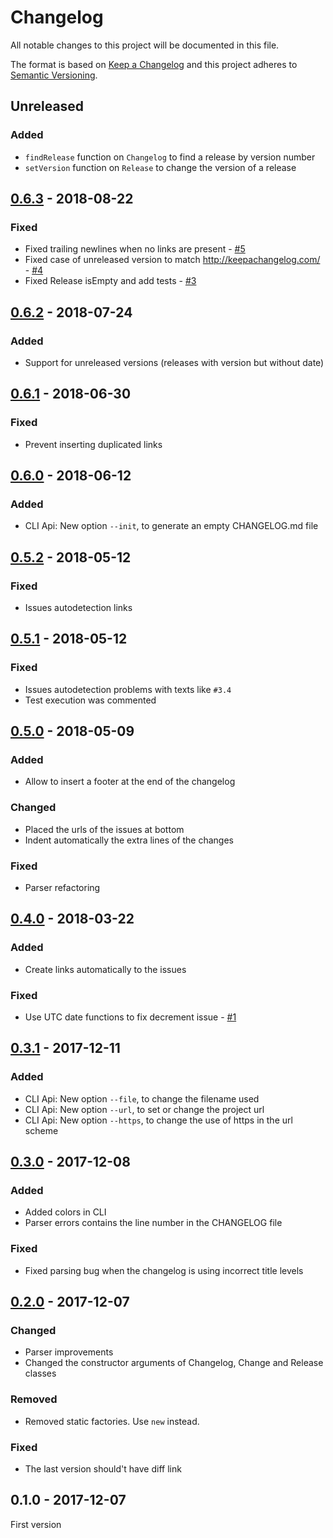 # Changelog

All notable changes to this project will be documented in this file.

The format is based on [Keep a Changelog](http://keepachangelog.com/) 
and this project adheres to [Semantic Versioning](http://semver.org/).

## Unreleased

### Added

- `findRelease` function on `Changelog` to find a release by version number
- `setVersion` function on `Release` to change the version of a release

## [0.6.3] - 2018-08-22

### Fixed

- Fixed trailing newlines when no links are present - [#5]
- Fixed case of unreleased version to match http://keepachangelog.com/ - [#4]
- Fixed Release isEmpty and add tests - [#3]

## [0.6.2] - 2018-07-24

### Added

- Support for unreleased versions (releases with version but without date)

## [0.6.1] - 2018-06-30

### Fixed

- Prevent inserting duplicated links

## [0.6.0] - 2018-06-12

### Added

- CLI Api: New option `--init`, to generate an empty CHANGELOG.md file

## [0.5.2] - 2018-05-12

### Fixed

- Issues autodetection links

## [0.5.1] - 2018-05-12

### Fixed

- Issues autodetection problems with texts like `#3.4`
- Test execution was commented

## [0.5.0] - 2018-05-09

### Added

- Allow to insert a footer at the end of the changelog

### Changed

- Placed the urls of the issues at bottom
- Indent automatically the extra lines of the changes

### Fixed

- Parser refactoring

## [0.4.0] - 2018-03-22

### Added

- Create links automatically to the issues

### Fixed

- Use UTC date functions to fix decrement issue - [#1]

## [0.3.1] - 2017-12-11

### Added

- CLI Api: New option `--file`, to change the filename used
- CLI Api: New option `--url`, to set or change the project url
- CLI Api: New option `--https`, to change the use of https in the url scheme

## [0.3.0] - 2017-12-08

### Added

- Added colors in CLI
- Parser errors contains the line number in the CHANGELOG file

### Fixed

- Fixed parsing bug when the changelog is using incorrect title levels

## [0.2.0] - 2017-12-07

### Changed

- Parser improvements
- Changed the constructor arguments of Changelog, Change and Release classes

### Removed

- Removed static factories. Use `new` instead.

### Fixed

- The last version should't have diff link

## 0.1.0 - 2017-12-07

First version

[#5]: https://github.com/oscarotero/keep-a-changelog/issues/5
[#4]: https://github.com/oscarotero/keep-a-changelog/issues/4
[#3]: https://github.com/oscarotero/keep-a-changelog/issues/3
[#1]: https://github.com/oscarotero/keep-a-changelog/issues/1

[0.6.3]: https://github.com/oscarotero/keep-a-changelog/compare/v0.6.2...v0.6.3
[0.6.2]: https://github.com/oscarotero/keep-a-changelog/compare/v0.6.1...v0.6.2
[0.6.1]: https://github.com/oscarotero/keep-a-changelog/compare/v0.6.0...v0.6.1
[0.6.0]: https://github.com/oscarotero/keep-a-changelog/compare/v0.5.2...v0.6.0
[0.5.2]: https://github.com/oscarotero/keep-a-changelog/compare/v0.5.1...v0.5.2
[0.5.1]: https://github.com/oscarotero/keep-a-changelog/compare/v0.5.0...v0.5.1
[0.5.0]: https://github.com/oscarotero/keep-a-changelog/compare/v0.4.0...v0.5.0
[0.4.0]: https://github.com/oscarotero/keep-a-changelog/compare/v0.3.1...v0.4.0
[0.3.1]: https://github.com/oscarotero/keep-a-changelog/compare/v0.3.0...v0.3.1
[0.3.0]: https://github.com/oscarotero/keep-a-changelog/compare/v0.2.0...v0.3.0
[0.2.0]: https://github.com/oscarotero/keep-a-changelog/compare/v0.1.0...v0.2.0
